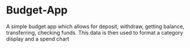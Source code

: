 # Budget-App
A simple budget app which allows for deposit, withdraw, getting balance, transferring, checking funds. This data is then used to format a category display and a spend chart
